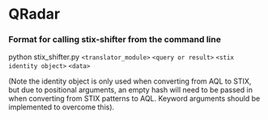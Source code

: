 # QRadar

### Format for calling stix-shifter from the command line

python stix_shifter.py `<translator_module>` `<query or result>` `<stix identity object>` `<data>`

(Note the identity object is only used when converting from AQL to STIX, but due to positional arguments, an empty hash will need to be passed in when converting from STIX patterns to AQL. Keyword arguments should be implemented to overcome this).